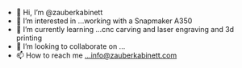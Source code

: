 - 👋 Hi, I’m @zauberkabinett
- 👀 I’m interested in ...working with a Snapmaker A350
- 🌱 I’m currently learning ...cnc carving and laser engraving and 3d printing
- 💞️ I’m looking to collaborate on ...
- 📫 How to reach me ...info@zauberkabinett.com

<!---
zauberkabinett/zauberkabinett is a ✨ special ✨ repository because its `README.md` (this file) appears on your GitHub profile.
You can click the Preview link to take a look at your changes.
--->

